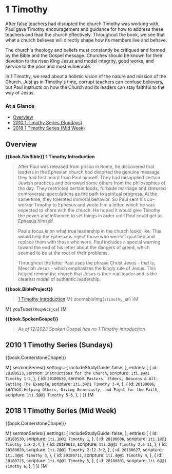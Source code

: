 # 1 Timothy

After false teachers had disrupted the church Timothy was working
with, Paul gave Timothy encouragement and guidance for how to address
these teachers and lead the church effectively. Throughout the book,
we see that what a church believes will directly shape how its members
live and behave.

The church's theology and beliefs must constantly be critiqued and
formed by the Bible and the Gospel message. Churches should be known
for their devotion to the risen King Jesus and model integrity, good
works, and service to the poor and most vulnerable.

In 1 Timothy, we read about a holistic vision of the nature and
mission of the Church. Just as in Timothy's time, corrupt teachers can
confuse believers, but Paul instructs on how the Church and its
leaders can stay faithful to the way of Jesus.


### At a Glance

- [Overview](#overview)
- [2010 1 Timothy Series (Sundays)](#2010-1-timothy-series-sundays)
- [2018 1 Timothy Series (Mid Week)](#2018-1-timothy-series-mid-week)



## Overview

**{{book.NivBible}} 1 Timothy Introduction**

> After Paul was released from prison in Rome, he discovered that
> leaders in the Ephesian church had distorted the genuine message they
> had first heard from Paul himself. They had misapplied certain Jewish
> practices and borrowed some others from the philosophies of the
> day. They restricted certain foods, forbade marriage and stressed
> controversial speculations as the path to spiritual progress. At the
> same time, they tolerated immoral behavior. So Paul sent his co-worker
> Timothy to Ephesus and wrote him a letter, which he was expected to
> share with the church. He hoped it would give Timothy the power and
> influence to set things in order until Paul could get to Ephesus
> himself.
> 
> Paul’s focus is on what true leadership in the church looks like. This
> would help the Ephesians reject those who weren’t qualified and
> replace them with those who were. Paul includes a special warning
> toward the end of his letter about the dangers of greed, which seemed
> to be at the root of their problems.
> 
> Throughout the letter Paul uses the phrase Christ Jesus - that is,
> Messiah Jesus - which emphasizes the kingly rule of Jesus. This helped
> remind the church that Jesus is their real leader and is the clearest
> model of authentic leadership.



**{{book.BibleProject}}**

> [1 Timothy Introduction](https://bibleproject.com/explore/video/1-timothy/)
M{ zoomableImg(`1Timothy_BP`) }M

M{ youTube(`7RoqnGcEjcs`) }M



**{{book.SpokenGospel}}**

> _As of 12/2023 Spoken Gospel has no 1 Timothy introduction_




## 2010 1 Timothy Series (Sundays)

{{book.CornerstoneChapel}}

M{ sermonSeries({
  settings: {
    includeStudyGuide: false,
  },
  entries: [
    { id: `20100523`, sermon: `Instructions for the Church`,                                scripture: `1ti.1@@1 Timothy 1-2`, },
    { id: `20100530`, sermon: `Pastors, Elders, Deacons & All: Setting The Example`,        scripture: `1ti.3@@1 Timothy 3-4`, },
    { id: `20100606`, sermon: `Helping Others, Giving Generously, and Fight for the Faith`, scripture: `1ti.5@@1 Timothy 5-6`, },
  ]
}) }M



## 2018 1 Timothy Series (Mid Week)

{{book.CornerstoneChapel}}

M{ sermonSeries({
  settings: {
    includeStudyGuide: false,
  },
  entries: [
    { id: `20180530`, scripture: `1ti.1@@1 Timothy 1`,        },
    { id: `20180606`, scripture: `1ti.1@@1 Timothy 1:8-2:4`,  },
    { id: `20180613`, scripture: `1ti.2@@1 Timothy 2:5-11`,   },
    { id: `20180620`, scripture: `1ti.2@@1 Timothy 2:12-3:2`, },
    { id: `20180627`, scripture: `1ti.3@@1 Timothy 3`,        },
    { id: `20180711`, scripture: `1ti.4@@1 Timothy 4`,        },
    { id: `20180725`, scripture: `1ti.6@@1 Timothy 5`,        },
    { id: `20180801`, scripture: `1ti.6@@1 Timothy 6`,        },
  ]
}) }M
